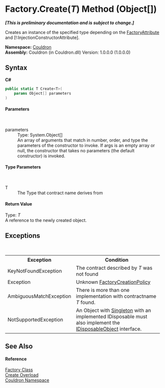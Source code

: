 # Factory.Create(*T*) Method (Object[])
 _**\[This is preliminary documentation and is subject to change.\]**_

Creates an instance of the specified type depending on the <a href="T_Couldron_FactoryAttribute">FactoryAttribute</a> and [!:InjectionConstructorAttribute].

**Namespace:**&nbsp;<a href="N_Couldron">Couldron</a><br />**Assembly:**&nbsp;Couldron (in Couldron.dll) Version: 1.0.0.0 (1.0.0.0)

## Syntax

**C#**<br />
``` C#
public static T Create<T>(
	params Object[] parameters
)

```


#### Parameters
&nbsp;<dl><dt>parameters</dt><dd>Type: System.Object[]<br />An array of arguments that match in number, order, and type the parameters of the constructor to invoke. If args is an empty array or null, the constructor that takes no parameters (the default constructor) is invoked.</dd></dl>

#### Type Parameters
&nbsp;<dl><dt>T</dt><dd>The Type that contract name derives from</dd></dl>

#### Return Value
Type: *T*<br />A reference to the newly created object.

## Exceptions
&nbsp;<table><tr><th>Exception</th><th>Condition</th></tr><tr><td>KeyNotFoundException</td><td>The contract described by *T* was not found</td></tr><tr><td>Exception</td><td>Unknown <a href="T_Couldron_FactoryCreationPolicy">FactoryCreationPolicy</a></td></tr><tr><td>AmbiguousMatchException</td><td>There is more than one implementation with contractname *T* found.</td></tr><tr><td>NotSupportedException</td><td>An Object with <a href="T_Couldron_FactoryCreationPolicy">Singleton</a> with an implemented IDisposable must also implement the <a href="T_Couldron_Core_IDisposableObject">IDisposableObject</a> interface.</td></tr></table>

## See Also


#### Reference
<a href="T_Couldron_Factory">Factory Class</a><br /><a href="Overload_Couldron_Factory_Create">Create Overload</a><br /><a href="N_Couldron">Couldron Namespace</a><br />